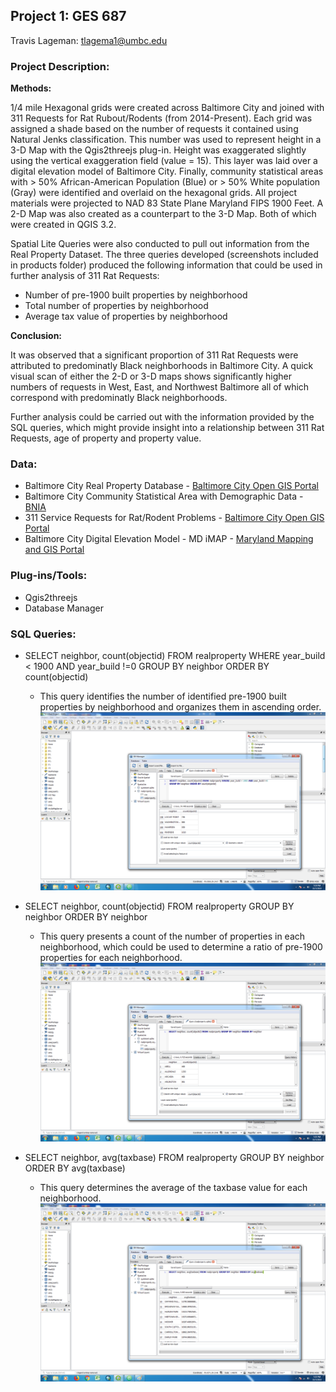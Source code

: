 Project 1: GES 687
---
Travis Lageman: tlagema1@umbc.edu
### Project Description:

  **Methods:**

  1/4 mile Hexagonal grids were created across Baltimore City and joined with 311 Requests for Rat Rubout/Rodents (from 2014-Present). Each grid was assigned a shade based on the number of requests it contained using Natural Jenks classification. This number was used to represent height in a 3-D Map with the Qgis2threejs plug-in.  Height was exaggerated slightly using the vertical exaggeration field (value = 15). This layer was laid over a digital elevation model of Baltimore City. Finally, community statistical areas with > 50% African-American Population (Blue) or > 50% White population (Gray) were identified and overlaid on the hexagonal grids. All project materials were projected to NAD 83 State Plane Maryland FIPS 1900 Feet. A 2-D Map was also created as a counterpart to the 3-D Map. Both of which were created in QGIS 3.2.

  Spatial Lite Queries were also conducted to pull out information from the Real Property Dataset. The three queries developed (screenshots included in products folder) produced the following information that could be used in further analysis of 311 Rat Requests:
  * Number of pre-1900 built properties by neighborhood
  * Total number of properties by neighborhood
  * Average tax value of properties by neighborhood


  **Conclusion:**

  It was observed that a significant proportion of 311 Rat Requests were attributed to predominatly Black neighborhoods in Baltimore City. A quick visual scan of either the 2-D or 3-D maps shows significantly higher numbers of requests in West, East, and Northwest Baltimore all of which correspond with predominatly Black neighborhoods.

  Further analysis could be carried out with the information provided by the SQL queries, which might provide insight into a relationship between 311 Rat Requests, age of property and property value.

  ### Data:
  * Baltimore City Real Property Database - [Baltimore City Open GIS Portal](https://gis-baltimore.opendata.arcgis.com/datasets/b41551f53345445fa05b554cd77b3732_0)
  * Baltimore City Community Statistical Area with Demographic Data - [BNIA](https://bniajfi.org/)
  * 311 Service Requests for Rat/Rodent Problems - [Baltimore City Open GIS Portal](https://data.baltimorecity.gov/City-Services/311-Customer-Service-Requests/9agw-sxsr)
  * Baltimore City Digital Elevation Model - MD iMAP -  [Maryland Mapping and GIS Portal](https://imap.maryland.gov/Pages/lidar-dem-download-files.aspx)

### Plug-ins/Tools:
  * Qgis2threejs
  * Database Manager

### SQL Queries:
  * SELECT neighbor, count(objectid) FROM realproperty WHERE year_build < 1900 AND year_build !=0 GROUP BY neighbor ORDER BY count(objectid)
    - This query identifies the number of identified pre-1900 built properties by neighborhood and organizes them in ascending order.
![Query](Query1_Lageman.png)

  * SELECT neighbor, count(objectid) FROM realproperty GROUP BY neighbor ORDER BY neighbor
    - This query presents a count of the number of properties in each neighborhood, which could be used to determine a ratio of pre-1900 properties for each neighborhood.
![Query](Query2_Lageman.png)

  * SELECT neighbor, avg(taxbase) FROM realproperty GROUP BY neighbor ORDER BY avg(taxbase)
    - This query determines the average of the taxbase value for each neighborhood.
![Query](Query3_Lageman.png)

